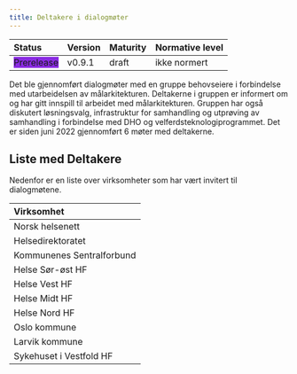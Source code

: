 ```yaml
---
title: Deltakere i dialogmøter
---
```


| Status           | Version | Maturity | Normative level |
| :--------------- | :------ | :------- | :-------------- |
| <span style="background-color:BlueViolet">Prerelease</span> | v0.9.1 | draft | ikke normert |

Det ble gjennomført dialogmøter med en gruppe behovseiere i forbindelse med utarbeidelsen av målarkitekturen. Deltakerne i gruppen er informert om og har gitt innspill til arbeidet med målarkitekturen. Gruppen har også diskutert løsningsvalg, infrastruktur for samhandling og utprøving av samhandling i forbindelse med DHO og velferdsteknologiprogrammet. Det er siden juni 2022 gjennomført 6 møter med deltakerne.

## Liste med Deltakere

Nedenfor er en liste over virksomheter som har vært invitert til dialogmøtene.  

|Virksomhet|
|:---|
|Norsk helsenett|
|Helsedirektoratet|
|Kommunenes Sentralforbund|
|Helse Sør-øst HF|
|Helse Vest HF|
|Helse Midt HF|
|Helse Nord HF|
|Oslo kommune|
|Larvik kommune|
|Sykehuset i Vestfold HF|
